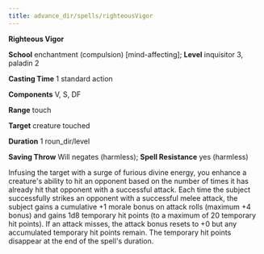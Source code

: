 ```yaml
---
title: advance_dir/spells/righteousVigor
---
```

 **Righteous Vigor**

**School** enchantment (compulsion) [mind-affecting]; **Level** inquisitor 3, paladin 2

**Casting Time** 1 standard action

**Components** V, S, DF

**Range** touch

**Target** creature touched

**Duration** 1 roun_dir/level

**Saving Throw** Will negates (harmless); **Spell Resistance** yes (harmless)

Infusing the target with a surge of furious divine energy, you enhance a creature's ability to hit an opponent based on the number of times it has already hit that opponent with a successful attack. Each time the subject successfully strikes an opponent with a successful melee attack, the subject gains a cumulative +1 morale bonus on attack rolls (maximum +4 bonus) and gains 1d8 temporary hit points (to a maximum of 20 temporary hit points). If an attack misses, the attack bonus resets to +0 but any accumulated temporary hit points remain. The temporary hit points disappear at the end of the spell's duration.

